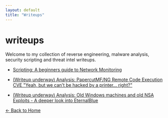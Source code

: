 ```yaml
---
layout: default
title: "Writeups"
---
```


# writeups

Welcome to my collection of reverse engineering, malware analysis, security scripting and threat intel writeups.

- [Scripting: A beginners guide to Network Monitoring](network-script-1.md)

- [(Writeup underway) Analysis: PapercutMF/NG Remote Code Execution CVE "Yeah, but we can't be hacked by a printer... right?"](papercutcve.md)

- [(Writeup underway) Analysis: Old Windows machines and old NSA Exploits - A deeper look into EternalBlue](eternalblue.md)

[← Back to Home](../index.html)
